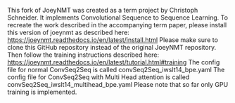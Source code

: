 This fork of JoeyNMT was created as a term project by Christoph Schneider.
It implements Convolutional Sequence to Sequence Learning.
To recreate the work described in the accompanying term paper, please install this version of joeynmt as described here:
	https://joeynmt.readthedocs.io/en/latest/install.html
Please make sure to clone this GitHub repository instead of the original JoeyNMT repository.
Then follow the training instructions described here:
	https://joeynmt.readthedocs.io/en/latest/tutorial.html#training
The config file for normal ConvSeq2Seq is called convSeq2Seq_iwslt14_bpe.yaml
The config file for ConvSeq2Seq with Multi Head attention is called convSeq2Seq_iwslt14_multihead_bpe.yaml
Please note that so far only GPU training is implemented.


